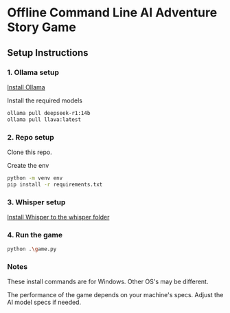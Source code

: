 # Offline Command Line AI Adventure Story Game

## Setup Instructions

### 1. Ollama setup

[Install Ollama](https://ollama.com/download)

Install the required models

```bash
ollama pull deepseek-r1:14b
ollama pull llava:latest
```

### 2. Repo setup

Clone this repo.

Create the env

```bash
python -m venv env
pip install -r requirements.txt
```

### 3. Whisper setup

[Install Whisper to the whisper folder](https://openaipublic.azureedge.net/main/whisper/models/25a8566e1d0c1e2231d1c762132cd20e0f96a85d16145c3a00adf5d1ac670ead/base.en.pt)

### 4. Run the game

```bash
python .\game.py
```

### Notes

These install commands are for Windows. Other OS's may be different.

The performance of the game depends on your machine's specs. Adjust the AI model specs if needed.

